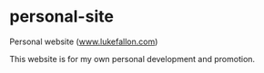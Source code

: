 # personal-site
Personal website (www.lukefallon.com)

This website is for my own personal development and promotion.